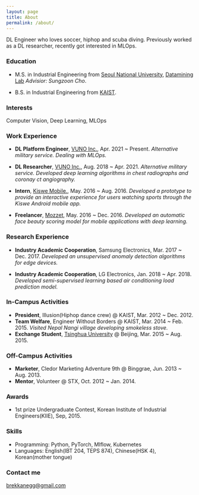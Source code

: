 ```yaml
---
layout: page
title: About
permalink: /about/
---
```


DL Engineer who loves soccer, hiphop and scuba diving.
Previously worked as a DL researcher, recently got interested in MLOps.

### Education

- M.S. in Industrial Engineering from [Seoul National University](http://www.snu.ac.kr), [Datamining Lab](http://www.dm.snu.ac.kr) *Advisior: Sungzoon Cho*.

- B.S. in Industrial Engineering from [KAIST](http://www.kaist.ac.kr). 

### Interests

Computer Vision, Deep Learning, MLOps

### Work Experience

- **DL Platform Engineer**, [VUNO Inc.](https://vuno.co), Apr. 2021 ~ Present. *Alternative military service. Dealing with MLOps.* 

- **DL Researcher**, [VUNO Inc.](https://vuno.co), Aug. 2018 ~ Apr. 2021. *Alternative military service. Developed deep learning algorithms in chest radiographs and coronay ct angiography.* 

- **Intern**, [Kiswe Mobile.](https://www.kiswe.com), May. 2016 ~ Aug. 2016. *Developed a prototype to provide an interactive experience for users watching sports through the Kiswe Android mobile app.* 

- **Freelancer**, [Mozzet](https://mozzet.com), May. 2016 ~ Dec. 2016. *Developed an automatic face beauty scoring model for mobile applications with deep learning.* 

### Research Experience

- **Industry Academic Cooperation**, Samsung Electronics, Mar. 2017 ~ Dec. 2017. *Developed an unsupervised anomaly detection algorithms for edge devices.*

- **Industry Academic Cooperation**, LG Electronics, Jan. 2018 ~ Apr. 2018. *Developed semi-supervised learning based air conditioning load prediction model.*

### In-Campus Activities

- **President**, Illusion(Hiphop dance crew) @ KAIST, Mar. 2012 ~ Dec. 2012. 
- **Team Welfare**, Engineer Without Borders @ KAIST, Mar. 2014 ~ Feb. 2015. *Visited Nepal Nangi village developing smokeless stove.*
- **Exchange Student**, [Tsinghua University](https://www.tsinghua.edu.cn/en/) @ Beijing, Mar. 2015 ~ Aug. 2015. 

### Off-Campus Activities

- **Marketer**, Cledor Marketing Adventure 9th @ Binggrae, Jun. 2013 ~ Aug. 2013. 
- **Mentor**, Volunteer @ STX, Oct. 2012 ~ Jan. 2014. 

### Awards
- 1st prize Undergraduate Contest, Korean Institute of Industrial Engineers(KIIE), Sep, 2015.

### Skills
- Programming: Python, PyTorch, Mlflow, Kubernetes
- Languages: English(IBT 204, TEPS 874), Chinese(HSK 4), Korean(mother tongue)

### Contact me

[brekkanegg@gmail.com](mailto:brekkanegg@gmail.com)
